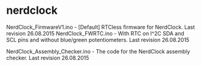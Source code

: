 # nerdclock

NerdClock_FirmwareV1.ino - [Default] RTCless firmware for NerdClock. Last revision 26.08.2015
NerdClock_FWRTC.ino - With RTC on I^2C SDA and SCL pins and without blue/green potentiometers. Last revision 26.08.2015

NerdClock_Assembly_Checker.ino - The code for the NerdClock assembly checker. Last revision 26.08.2015
